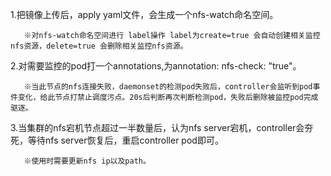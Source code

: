 1.把镜像上传后，apply yaml文件，会生成一个nfs-watch命名空间。


       ※对nfs-watch命名空间进行 label操作 label为create=true 会自动创建相关监控nfs资源，delete=true 会删除相关监控nfs资源。


2.对需要监控的pod打一个annotations,为annotation: nfs-check: "true"。


       ※当此节点的nfs连接失败，daemonset的检测pod失败后，controller会监听到pod事件变化，给此节点打禁止调度污点。20s后判断再次判断检测pod，失败后删除被监控pod完成驱逐。


3.当集群的nfs宕机节点超过一半数量后，认为nfs server宕机，controller会夯死，等待nfs server恢复后，重启controller pod即可。


       ※使用时需要更新nfs ip以及path。
